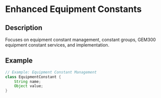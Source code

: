 # Enhanced Equipment Constants

## Description
Focuses on equipment constant management, constant groups, GEM300 equipment constant services, and implementation.

## Example
```java
// Example: Equipment Constant Management
class EquipmentConstant {
    String name;
    Object value;
}
```
